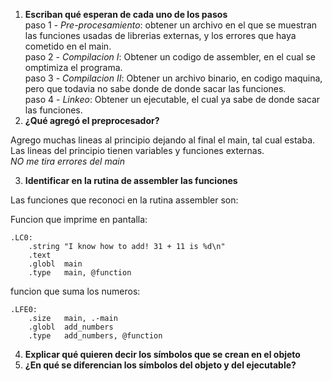 1. **Escriban qué esperan de cada uno de los pasos**  
paso 1 - *Pre-procesamiento*: obtener un archivo en el que se muestran las funciones usadas de librerias externas, y los errores que haya cometido en el main.  
paso 2 - *Compilacion I*: Obtener un codigo de assembler, en el cual se omptimiza el programa.  
paso 3 - *Compilacion II*: Obtener un archivo binario, en codigo maquina, pero que todavia no sabe donde de donde sacar las funciones.  
paso 4 - *Linkeo*: Obtener un ejecutable, el cual ya sabe de donde sacar las funciones.  
2. **¿Qué agregó el preprocesador?**

Agrego muchas lineas al principio dejando al final el main, tal cual estaba.  
Las lineas del principio tienen variables y funciones externas.  
*NO me tira errores del main*  

3. **Identificar en la rutina de assembler las funciones**  

Las funciones que reconoci en la rutina assembler son:  

Funcion que imprime en pantalla:  
```
.LC0:
	.string	"I know how to add! 31 + 11 is %d\n"
	.text
	.globl	main
	.type	main, @function
```  

funcion que suma los numeros:  
```
.LFE0:
	.size	main, .-main
	.globl	add_numbers
	.type	add_numbers, @function
```


4. **Explicar qué quieren decir los símbolos que se crean en el objeto**  
5. **¿En qué se diferencian los símbolos del objeto y del ejecutable?**
